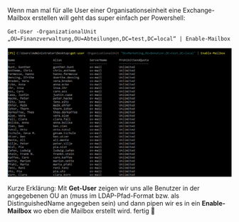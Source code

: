 Wenn man mal für alle User einer Organisationseinheit eine Exchange-Mailbox erstellen will geht das super einfach per Powershell:

```console
Get-User -OrganizationalUnit „OU=Finanzverwaltung,OU=Abteilungen,DC=test,DC=local“ | Enable-Mailbox
```

![Exchange Mailbox für alle AD-User aus OU](https://github.com/friedlandreas/Guides/blob/100b31172513fe857d904336f2d096964153c201/images/enable-mailbox-ou.png)

Kurze Erklärung: Mit **Get-User** zeigen wir uns alle Benutzer in der angegebenen OU an (muss im LDAP-Pfad-Format bzw. als DistinguishedName angegeben sein) und dann pipen wir es in ein **Enable-Mailbox** wo eben die Mailbox erstellt wird. fertig 🙂
